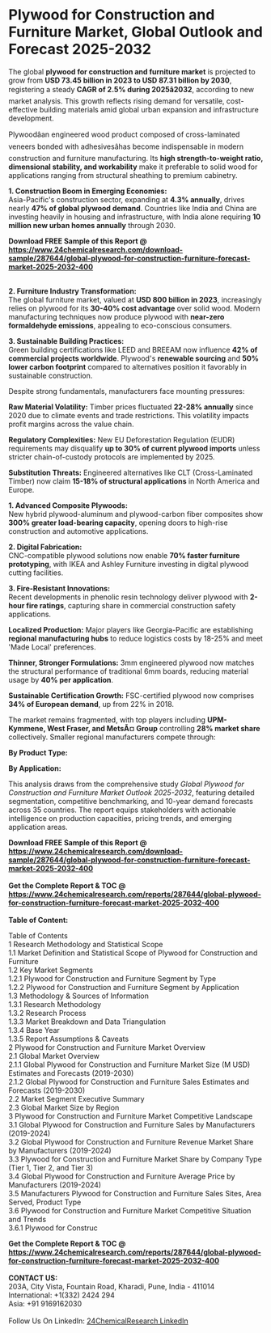 <h1>Plywood for Construction and Furniture Market, Global Outlook and Forecast 2025-2032</h1><p>The global <strong>plywood for construction and furniture market</strong> is projected to grow from <strong>USD 73.45 billion in 2023 to USD 87.31 billion by 2030</strong>, registering a steady <strong>CAGR of 2.5% during 2025â2032</strong>, according to new market analysis. This growth reflects rising demand for versatile, cost-effective building materials amid global urban expansion and infrastructure development.</p><p>Plywoodâan engineered wood product composed of cross-laminated veneers bonded with adhesivesâhas become indispensable in modern construction and furniture manufacturing. Its <strong>high strength-to-weight ratio, dimensional stability, and workability</strong> make it preferable to solid wood for applications ranging from structural sheathing to premium cabinetry.</p><p><strong>1. Construction Boom in Emerging Economies:</strong><br>
Asia-Pacific's construction sector, expanding at <strong>4.3% annually</strong>, drives nearly <strong>47% of global plywood demand</strong>. Countries like India and China are investing heavily in housing and infrastructure, with India alone requiring <strong>10 million new urban homes annually</strong> through 2030.</p><div><b>Download FREE Sample of this Report @ 
            <a href="https://www.24chemicalresearch.com/download-sample/287644/global-plywood-for-construction-furniture-forecast-market-2025-2032-400">
            https://www.24chemicalresearch.com/download-sample/287644/global-plywood-for-construction-furniture-forecast-market-2025-2032-400</a></b></div><br><p><strong>2. Furniture Industry Transformation:</strong><br>
The global furniture market, valued at <strong>USD 800 billion in 2023</strong>, increasingly relies on plywood for its <strong>30-40% cost advantage</strong> over solid wood. Modern manufacturing techniques now produce plywood with <strong>near-zero formaldehyde emissions</strong>, appealing to eco-conscious consumers.</p><p><strong>3. Sustainable Building Practices:</strong><br>
Green building certifications like LEED and BREEAM now influence <strong>42% of commercial projects worldwide</strong>. Plywood's <strong>renewable sourcing</strong> and <strong>50% lower carbon footprint</strong> compared to alternatives position it favorably in sustainable construction.</p><p>Despite strong fundamentals, manufacturers face mounting pressures:</p><p><strong>Raw Material Volatility:</strong> Timber prices fluctuated <strong>22-28% annually</strong> since 2020 due to climate events and trade restrictions. This volatility impacts profit margins across the value chain.</p><p><strong>Regulatory Complexities:</strong> New EU Deforestation Regulation (EUDR) requirements may disqualify <strong>up to 30% of current plywood imports</strong> unless stricter chain-of-custody protocols are implemented by 2025.</p><p><strong>Substitution Threats:</strong> Engineered alternatives like CLT (Cross-Laminated Timber) now claim <strong>15-18% of structural applications</strong> in North America and Europe.</p><p><strong>1. Advanced Composite Plywoods:</strong><br>
New hybrid plywood-aluminum and plywood-carbon fiber composites show <strong>300% greater load-bearing capacity</strong>, opening doors to high-rise construction and automotive applications.</p><p><strong>2. Digital Fabrication:</strong><br>
CNC-compatible plywood solutions now enable <strong>70% faster furniture prototyping</strong>, with IKEA and Ashley Furniture investing in digital plywood cutting facilities.</p><p><strong>3. Fire-Resistant Innovations:</strong><br>
Recent developments in phenolic resin technology deliver plywood with <strong>2-hour fire ratings</strong>, capturing share in commercial construction safety applications.</p><p><strong>Localized Production:</strong> Major players like Georgia-Pacific are establishing <strong>regional manufacturing hubs</strong> to reduce logistics costs by 18-25% and meet 'Made Local' preferences.</p><p><strong>Thinner, Stronger Formulations:</strong> 3mm engineered plywood now matches the structural performance of traditional 6mm boards, reducing material usage by <strong>40% per application</strong>.</p><p><strong>Sustainable Certification Growth:</strong> FSC-certified plywood now comprises <strong>34% of European demand</strong>, up from 22% in 2018.</p><p>The market remains fragmented, with top players including <strong>UPM-Kymmene, West Fraser, and MetsÃ¤ Group</strong> controlling <strong>28% market share</strong> collectively. Smaller regional manufacturers compete through:</p><p><strong>By Product Type:</strong></p><p><strong>By Application:</strong></p><p>This analysis draws from the comprehensive study <em>Global Plywood for Construction and Furniture Market Outlook 2025-2032</em>, featuring detailed segmentation, competitive benchmarking, and 10-year demand forecasts across 35 countries. The report equips stakeholders with actionable intelligence on production capacities, pricing trends, and emerging application areas.</p><div><b>Download FREE Sample of this Report @ 
            <a href="https://www.24chemicalresearch.com/download-sample/287644/global-plywood-for-construction-furniture-forecast-market-2025-2032-400">
            https://www.24chemicalresearch.com/download-sample/287644/global-plywood-for-construction-furniture-forecast-market-2025-2032-400</a></b></div><br><div><b>Get the Complete Report & TOC @ 
            <a href="https://www.24chemicalresearch.com/reports/287644/global-plywood-for-construction-furniture-forecast-market-2025-2032-400">
            https://www.24chemicalresearch.com/reports/287644/global-plywood-for-construction-furniture-forecast-market-2025-2032-400</a></b></div><br>
            <b>Table of Content:</b><p>Table of Contents<br />
1 Research Methodology and Statistical Scope<br />
1.1 Market Definition and Statistical Scope of Plywood for Construction and Furniture<br />
1.2 Key Market Segments<br />
1.2.1 Plywood for Construction and Furniture Segment by Type<br />
1.2.2 Plywood for Construction and Furniture Segment by Application<br />
1.3 Methodology & Sources of Information<br />
1.3.1 Research Methodology<br />
1.3.2 Research Process<br />
1.3.3 Market Breakdown and Data Triangulation<br />
1.3.4 Base Year<br />
1.3.5 Report Assumptions & Caveats<br />
2 Plywood for Construction and Furniture Market Overview<br />
2.1 Global Market Overview<br />
2.1.1 Global Plywood for Construction and Furniture Market Size (M USD) Estimates and Forecasts (2019-2030)<br />
2.1.2 Global Plywood for Construction and Furniture Sales Estimates and Forecasts (2019-2030)<br />
2.2 Market Segment Executive Summary<br />
2.3 Global Market Size by Region<br />
3 Plywood for Construction and Furniture Market Competitive Landscape<br />
3.1 Global Plywood for Construction and Furniture Sales by Manufacturers (2019-2024)<br />
3.2 Global Plywood for Construction and Furniture Revenue Market Share by Manufacturers (2019-2024)<br />
3.3 Plywood for Construction and Furniture Market Share by Company Type (Tier 1, Tier 2, and Tier 3)<br />
3.4 Global Plywood for Construction and Furniture Average Price by Manufacturers (2019-2024)<br />
3.5 Manufacturers Plywood for Construction and Furniture Sales Sites, Area Served, Product Type<br />
3.6 Plywood for Construction and Furniture Market Competitive Situation and Trends<br />
3.6.1 Plywood for Construc</p><div><b>Get the Complete Report & TOC @ 
            <a href="https://www.24chemicalresearch.com/reports/287644/global-plywood-for-construction-furniture-forecast-market-2025-2032-400">
            https://www.24chemicalresearch.com/reports/287644/global-plywood-for-construction-furniture-forecast-market-2025-2032-400</a></b></div><br><b>CONTACT US:</b><br>
            203A, City Vista, Fountain Road, Kharadi, Pune, India - 411014<br>
            International: +1(332) 2424 294<br>
            Asia: +91 9169162030 <br><br>
            Follow Us On LinkedIn: <a href="https://www.linkedin.com/company/24chemicalresearch/">24ChemicalResearch LinkedIn</a>